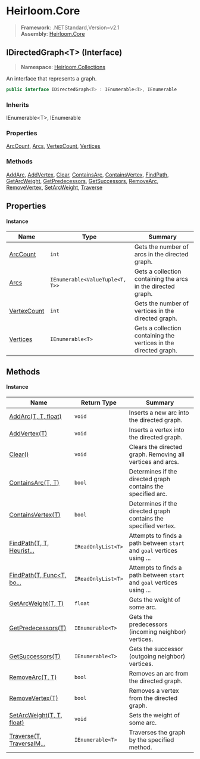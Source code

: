 # Heirloom.Core

> **Framework**: .NETStandard,Version=v2.1  
> **Assembly**: [Heirloom.Core][0]

## IDirectedGraph\<T> (Interface)

> **Namespace**: [Heirloom.Collections][0]

An interface that represents a graph.

```cs
public interface IDirectedGraph<T> : IEnumerable<T>, IEnumerable
```

### Inherits

IEnumerable\<T>, IEnumerable

### Properties

[ArcCount][1], [Arcs][2], [VertexCount][3], [Vertices][4]

### Methods

[AddArc][5], [AddVertex][6], [Clear][7], [ContainsArc][8], [ContainsVertex][9], [FindPath][10], [GetArcWeight][11], [GetPredecessors][12], [GetSuccessors][13], [RemoveArc][14], [RemoveVertex][15], [SetArcWeight][16], [Traverse][17]

## Properties

#### Instance

| Name             | Type                            | Summary                                                          |
|------------------|---------------------------------|------------------------------------------------------------------|
| [ArcCount][1]    | `int`                           | Gets the number of arcs in the directed graph.                   |
| [Arcs][2]        | `IEnumerable<ValueTuple<T, T>>` | Gets a collection containing the arcs in the directed graph.     |
| [VertexCount][3] | `int`                           | Gets the number of vertices in the directed graph.               |
| [Vertices][4]    | `IEnumerable<T>`                | Gets a collection containing the vertices in the directed graph. |

## Methods

#### Instance

| Name                            | Return Type        | Summary                                                                |
|---------------------------------|--------------------|------------------------------------------------------------------------|
| [AddArc(T, T, float)][5]        | `void`             | Inserts a new arc into the directed graph.                             |
| [AddVertex(T)][6]               | `void`             | Inserts a vertex into the directed graph.                              |
| [Clear()][7]                    | `void`             | Clears the directed graph. Removing all vertices and arcs.             |
| [ContainsArc(T, T)][8]          | `bool`             | Determines if the directed graph contains the specified arc.           |
| [ContainsVertex(T)][9]          | `bool`             | Determines if the directed graph contains the specified vertex.        |
| [FindPath(T, T, Heurist...][10] | `IReadOnlyList<T>` | Attempts to finds a path between `start` and `goal` vertices using ... |
| [FindPath(T, Func<T, bo...][10] | `IReadOnlyList<T>` | Attempts to finds a path between `start` and `goal` vertices using ... |
| [GetArcWeight(T, T)][11]        | `float`            | Gets the weight of some arc.                                           |
| [GetPredecessors(T)][12]        | `IEnumerable<T>`   | Gets the predecessors (incoming neighbor) vertices.                    |
| [GetSuccessors(T)][13]          | `IEnumerable<T>`   | Gets the successor (outgoing neighbor) vertices.                       |
| [RemoveArc(T, T)][14]           | `bool`             | Removes an arc from the directed graph.                                |
| [RemoveVertex(T)][15]           | `bool`             | Removes a vertex from the directed graph.                              |
| [SetArcWeight(T, T, float)][16] | `void`             | Sets the weight of some arc.                                           |
| [Traverse(T, TraversalM...][17] | `IEnumerable<T>`   | Traverses the graph by the specified method.                           |

[0]: ../../Heirloom.Core.md
[1]: IDirectedGraph[T]/ArcCount.md
[2]: IDirectedGraph[T]/Arcs.md
[3]: IDirectedGraph[T]/VertexCount.md
[4]: IDirectedGraph[T]/Vertices.md
[5]: IDirectedGraph[T]/AddArc.md
[6]: IDirectedGraph[T]/AddVertex.md
[7]: IDirectedGraph[T]/Clear.md
[8]: IDirectedGraph[T]/ContainsArc.md
[9]: IDirectedGraph[T]/ContainsVertex.md
[10]: IDirectedGraph[T]/FindPath.md
[11]: IDirectedGraph[T]/GetArcWeight.md
[12]: IDirectedGraph[T]/GetPredecessors.md
[13]: IDirectedGraph[T]/GetSuccessors.md
[14]: IDirectedGraph[T]/RemoveArc.md
[15]: IDirectedGraph[T]/RemoveVertex.md
[16]: IDirectedGraph[T]/SetArcWeight.md
[17]: IDirectedGraph[T]/Traverse.md

